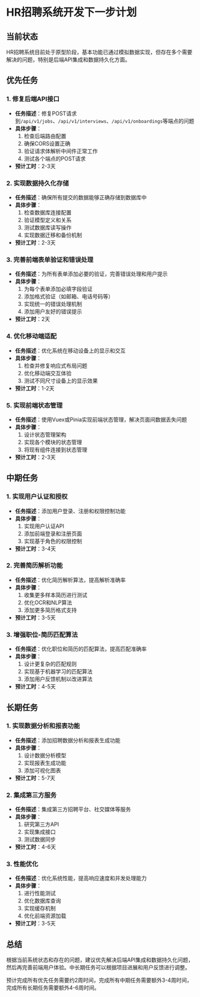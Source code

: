 # HR招聘系统开发下一步计划

## 当前状态
HR招聘系统目前处于原型阶段，基本功能已通过模拟数据实现，但存在多个需要解决的问题，特别是后端API集成和数据持久化方面。

## 优先任务

### 1. 修复后端API接口
- **任务描述**：修复POST请求到`/api/v1/jobs`、`/api/v1/interviews`、`/api/v1/onboardings`等端点的问题
- **具体步骤**：
  1. 检查后端路由配置
  2. 确保CORS设置正确
  3. 验证请求体解析中间件正常工作
  4. 测试各个端点的POST请求
- **预计工时**：2-3天

### 2. 实现数据持久化存储
- **任务描述**：确保所有提交的数据能够正确存储到数据库中
- **具体步骤**：
  1. 检查数据库连接配置
  2. 验证模型定义和关系
  3. 测试数据库读写操作
  4. 实现数据迁移和备份机制
- **预计工时**：2-3天

### 3. 完善前端表单验证和错误处理
- **任务描述**：为所有表单添加必要的验证，完善错误处理和用户提示
- **具体步骤**：
  1. 为每个表单添加必填字段验证
  2. 添加格式验证（如邮箱、电话号码等）
  3. 实现统一的错误处理机制
  4. 添加用户友好的错误提示
- **预计工时**：2天

### 4. 优化移动端适配
- **任务描述**：优化系统在移动设备上的显示和交互
- **具体步骤**：
  1. 检查并修复响应式布局问题
  2. 优化移动端交互体验
  3. 测试不同尺寸设备上的显示效果
- **预计工时**：1-2天

### 5. 实现前端状态管理
- **任务描述**：使用Vuex或Pinia实现前端状态管理，解决页面间数据丢失问题
- **具体步骤**：
  1. 设计状态管理架构
  2. 实现各个模块的状态管理
  3. 将现有组件连接到状态管理
- **预计工时**：2-3天

## 中期任务

### 1. 实现用户认证和授权
- **任务描述**：添加用户登录、注册和权限控制功能
- **具体步骤**：
  1. 实现用户认证API
  2. 添加前端登录和注册页面
  3. 实现基于角色的权限控制
- **预计工时**：3-4天

### 2. 完善简历解析功能
- **任务描述**：优化简历解析算法，提高解析准确率
- **具体步骤**：
  1. 收集更多样本简历进行测试
  2. 优化OCR和NLP算法
  3. 添加更多简历格式支持
- **预计工时**：3-5天

### 3. 增强职位-简历匹配算法
- **任务描述**：优化职位和简历的匹配算法，提高匹配准确率
- **具体步骤**：
  1. 设计更复杂的匹配规则
  2. 实现基于机器学习的匹配算法
  3. 添加用户反馈机制以改进算法
- **预计工时**：4-5天

## 长期任务

### 1. 实现数据分析和报表功能
- **任务描述**：添加招聘数据分析和报表生成功能
- **具体步骤**：
  1. 设计数据分析模型
  2. 实现报表生成功能
  3. 添加可视化图表
- **预计工时**：5-7天

### 2. 集成第三方服务
- **任务描述**：集成第三方招聘平台、社交媒体等服务
- **具体步骤**：
  1. 研究第三方API
  2. 实现集成接口
  3. 测试数据同步
- **预计工时**：4-6天

### 3. 性能优化
- **任务描述**：优化系统性能，提高响应速度和并发处理能力
- **具体步骤**：
  1. 进行性能测试
  2. 优化数据库查询
  3. 实现缓存机制
  4. 优化前端资源加载
- **预计工时**：3-5天

## 总结
根据当前系统状态和存在的问题，建议优先解决后端API集成和数据持久化问题，然后再完善前端用户体验。中长期任务可以根据项目进展和用户反馈进行调整。

预计完成所有优先任务需要约2周时间，完成所有中期任务需要额外3-4周时间，完成所有长期任务需要额外4-6周时间。
